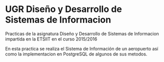 # UGR Diseño y Desarrollo de Sistemas de Informacion

Practicas de la asignatura Diseño y Desarrollo de Sistemas de Informacion impartida en la ETSIIT en el curso 2015/2016

En esta practica se realiza el Sistema de Información de un aeropuerto así como la implementacion en PostgreSQL de algunos de sus metodos.
